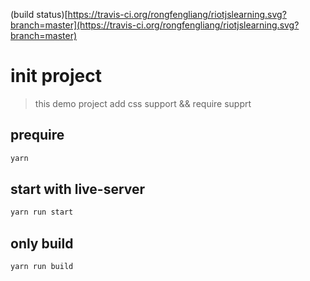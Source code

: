 (build status)[https://travis-ci.org/rongfengliang/riotjslearning.svg?branch=master](https://travis-ci.org/rongfengliang/riotjslearning.svg?branch=master)
# init project
> this demo  project add css support && require supprt
## prequire  
```bash
yarn 
```
## start with live-server
```bash
yarn run start
```
## only build
```bash
yarn run build
```
